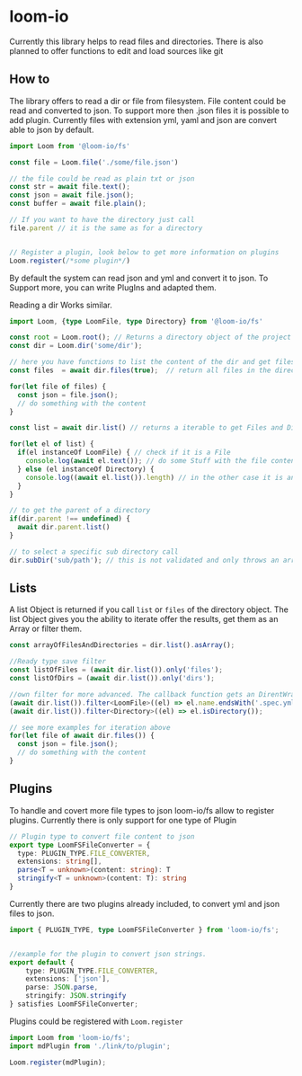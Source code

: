 # loom-io

Currently this library helps to read files and directories. There is also planned to offer functions to edit and load sources like git

## How to

The library offers to read a dir or file from filesystem. File content could be read and converted to json. To support more then .json files it is possible to add plugin. Currently files with extension yml, yaml and json are convert able to json by default.

```ts
import Loom from '@loom-io/fs'

const file = Loom.file('./some/file.json')

// the file could be read as plain txt or json
const str = await file.text();
const json = await file.json();
const buffer = await file.plain();

// If you want to have the directory just call
file.parent // it is the same as for a directory 


// Register a plugin, look below to get more information on plugins
Loom.register(/*some plugin*/)

```

By default the system can read json and yml and convert it to json. To Support more, you can write PlugIns and adapted them.

Reading a dir Works similar.

```ts
import Loom, {type LoomFile, type Directory} from '@loom-io/fs'

const root = Loom.root(); // Returns a directory object of the project root, to call the system root call Loom.dir('/)
const dir = Loom.dir('some/dir');

// here you have functions to list the content of the dir and get files
const files  = await dir.files(true);  // return all files in the directory and it's subdirectories as type File.

for(let file of files) {
  const json = file.json();
  // do something with the content
}

const list = await dir.list() // returns a iterable to get Files and Directories

for(let el of list) {
  if(el instanceOf LoomFile) { // check if it is a File
    console.log(await el.text()); // do some Stuff with the file content
  } else (el instanceOf Directory) {
    console.log((await el.list()).length) // in the other case it is an directory and you can go on working with it
  }
}

// to get the parent of a directory
if(dir.parent !== undefined) {
  await dir.parent.list()
}

// to select a specific sub directory call
dir.subDir('sub/path'); // this is not validated and only throws an arrow an calling list or files

```

## Lists

A list Object is returned if you call `list` or `files` of the directory object. The list Object gives you the ability to iterate offer the results, get them as an Array or filter them.

```ts
const arrayOfFilesAndDirectories = dir.list().asArray();

//Ready type save filter
const listOfFiles = (await dir.list()).only('files');
const listOfDirs = (await dir.list()).only('dirs');

//own filter for more advanced. The callback function gets an DirentWrapper Object which have some readonly attributes, you can get also the dirent or the dir.
(await dir.list()).filter<LoomFile>((el) => el.name.endsWith('.spec.yml'));
(await dir.list()).filter<Directory>((el) => el.isDirectory());

// see more examples for iteration above
for(let file of await dir.files()) {
  const json = file.json();
  // do something with the content
}

```




## Plugins

To handle and covert more file types to json loom-io/fs allow to register plugins. Currently there is only support for one type of Plugin

```ts
// Plugin type to convert file content to json
export type LoomFSFileConverter = {
  type: PLUGIN_TYPE.FILE_CONVERTER,
  extensions: string[],
  parse<T = unknown>(content: string): T
  stringify<T = unknown>(content: T): string
}
```

Currently there are two plugins already included, to convert yml and json files to json.

```ts
import { PLUGIN_TYPE, type LoomFSFileConverter } from 'loom-io/fs';


//example for the plugin to convert json strings.
export default {
	type: PLUGIN_TYPE.FILE_CONVERTER,
	extensions: ['json'],
	parse: JSON.parse,
	stringify: JSON.stringify
} satisfies LoomFSFileConverter;
```

Plugins could be registered with `Loom.register`

```ts
import Loom from 'loom-io/fs';
import mdPlugin from './link/to/plugin';

Loom.register(mdPlugin);

```




